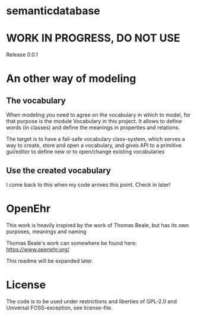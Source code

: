 # semanticdatabase

# WORK IN PROGRESS, DO NOT USE

Release 0.0.1

# An other way of modeling

## The vocabulary

When modeling you need to agree on the vocabulary in which to model, for that purpose is the module Vocabulary in this project.
It allows to define words (in classes) and define the meanings in properties and relations.

The target is to have a fail-safe vocabulary class-system, which serves a way to create, store and open a vocabulary, and gives API to a primitive gui/editor to define new  or to open/change existing vocabularies

## Use the created vocabulary

I come back to this when my code arrives this point. Check in later!

# OpenEhr

This work is heavily inspired by the work of Thomas Beale, but has its own purposes, meanings and naming

Thomas Beale's work can somewhere be found here:
https://www.openehr.org/

This readme will be expanded later.

# License
The code is to be used under restrictions and liberties of GPL-2.0 and Universal FOSS-exception, see license-file.

